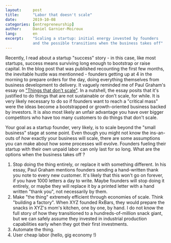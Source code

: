 ```yaml
---
layout:     post
title:      "Labor that doesn't scale"
date:       2019-10-08
categories: [entrepreneurship]
author:     Daniel Garnier-Moiroux
lang:       en
excerpt:    "Scaling a startup: initial energy invested by founders
            and the possible transitions when the business takes off"
---
```


Recently, I read about a startup "success" story - in this case, like most startups, success means surviving long enough to bootstrap or raise capital. In the blog post that was published recounting the first few months, the inevitable hustle was mentionned - founders getting up at 4 in the morning to prepare orders for the day, doing everything themselves from business development to delivery. It vaguely reminded me of Paul Graham's essay on ["Things that don't scale"](http://www.paulgraham.com/ds.html). In a nutshell, the essay posits that it's justified to do things that are not sustainable or don't scale, for while. It is very likely necessary to do so if founders want to reach a "critical mass" were the ideas become a bootstrapped or growth-oriented business backed by investors. It is also most likely an unfair advantage you have over bigger competitors who have too many customers to do things that don't scale.

Your goal as a startup founder, very likely, is to scale beyond the "small business" stage at some point. Even though you might not know the ins-an-outs of _how_ exactly your business will scale, there are some assumptions you can make about how some processes will evolve. Founders fueling their startup with their own unpaid labor can only last for so long. What are the options when the business takes off ?

1. Stop doing the thing entirely, or replace it with something different. In his essay, Paul Graham mentions founders sending a hand-written thank you note to every new customer. It's likely that this won't go on forever, if you have 1000 letters a day to write. Maybe founders will stop doing it entirely, or maybe they will replace it by a printed letter with a hand written "thank you", not necessarily by them.
2. Make "the thing" extremely efficient through economies of scale. Think "building a factory". When XYZ founded RxBars, they would prepare the snacks in XYZ's mom's kitchen, one by one, by hand. I do not know the full story of how they transitioned to a hundreds-of-million snack giant, but we can safely assume they invested in industrial production capabilities early when they got their first investments.
3. Automate the thing. 
4. User cheap labor (hello, gig economy !)
